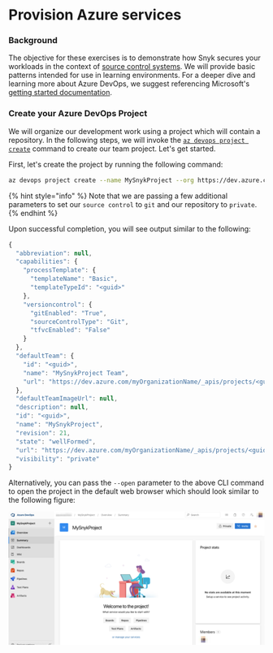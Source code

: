 # Provision Azure services

### Background

The objective for these exercises is to demonstrate how Snyk secures your workloads in the context of [source control systems](https://docs.microsoft.com/en-us/azure/devops/user-guide/source-control?view=azure-devops). We will provide basic patterns intended for use in learning environments. For a deeper dive and learning more about Azure DevOps, we suggest referencing Microsoft's [getting started documentation](https://docs.microsoft.com/en-us/azure/devops/get-started/?view=azure-devops).

### Create your Azure DevOps Project

We will organize our development work using a project which will contain a repository. In the following steps, we will invoke the [`az devops project create`](https://docs.microsoft.com/en-us/cli/azure/ext/azure-devops/devops/project?view=azure-cli-latest#ext-azure-devops-az-devops-project-create) command to create our team project. Let's get started.

First, let's create the project by running the following command:

```bash
az devops project create --name MySnykProject --org https://dev.azure.com/myOrganizationName --source-control git --visibility private
```

{% hint style="info" %}
Note that we are passing a few additional parameters to set our `source control` to `git` and our repository to `private`.
{% endhint %}

Upon successful completion, you will see output similar to the following:

```javascript
{
  "abbreviation": null,
  "capabilities": {
    "processTemplate": {
      "templateName": "Basic",
      "templateTypeId": "<guid>"
    },
    "versioncontrol": {
      "gitEnabled": "True",
      "sourceControlType": "Git",
      "tfvcEnabled": "False"
    }
  },
  "defaultTeam": {
    "id": "<guid>",
    "name": "MySnykProject Team",
    "url": "https://dev.azure.com/myOrganizationName/_apis/projects/<guid>/teams/<guid>"
  },
  "defaultTeamImageUrl": null,
  "description": null,
  "id": "<guid>",
  "name": "MySnykProject",
  "revision": 21,
  "state": "wellFormed",
  "url": "https://dev.azure.com/myOrganizationName/_apis/projects/<guid>",
  "visibility": "private"
}
```

Alternatively, you can pass the `--open` parameter to the above CLI command to open the project in the default web browser which should look similar to the following figure:

![](../../../../.gitbook/assets/azure_devops_02.png)

